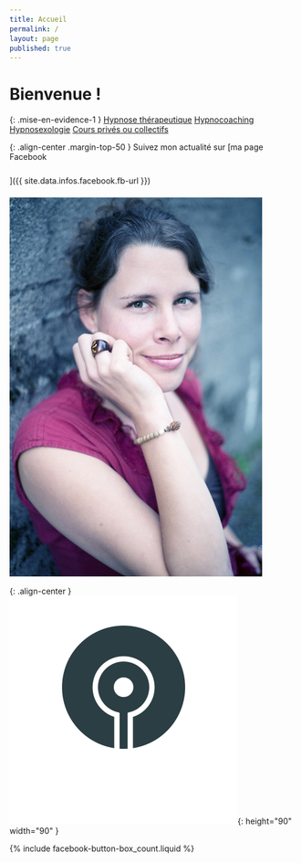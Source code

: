 ```yaml
---
title: Accueil
permalink: /
layout: page
published: true
---
```


# Bienvenue !

{: .mise-en-evidence-1 }
[Hypnose thérapeutique](./hypnose/)
<i class="fa fa-envira" aria-hidden="true"></i>
[Hypnocoaching](./hypnocoaching/)
<i class="fa fa-envira" aria-hidden="true"></i>
[Hypnosexologie](https://laetitiastucki.github.io/sacree-sexualite-v2/hypnosexologie/)
<i class="fa fa-envira" aria-hidden="true"></i>
[Cours privés ou collectifs](./cours/)

{: .align-center .margin-top-50 }
Suivez mon actualité sur
[ma page Facebook<br/><i style="font-size:30pt;" class="fa fa-facebook-official"></i>]({{ site.data.infos.facebook.fb-url }})

![Lætitia Stucki](images/laetitia-stucki.jpg)

{: .align-center }
![](images/logo-laetitia-stucki-anthracite.svg){: height="90" width="90" }

{% include facebook-button-box_count.liquid %}

